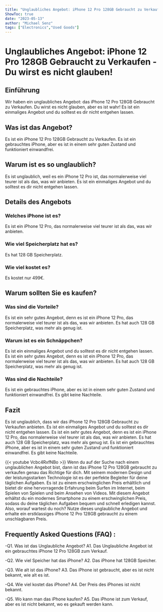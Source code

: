 ```yaml
---
title: "Unglaubliches Angebot: iPhone 12 Pro 128GB Gebraucht zu Verkaufen - Du wirst es nicht glauben!"
ShowToc: true 
date: "2023-05-13"
author: "Michael Senz" 
tags: ["Electronics","Used Goods"]
---
```

# Unglaubliches Angebot: iPhone 12 Pro 128GB Gebraucht zu Verkaufen - Du wirst es nicht glauben!

## Einführung

Wir haben ein unglaubliches Angebot: das iPhone 12 Pro 128GB Gebraucht zu Verkaufen. Du wirst es nicht glauben, aber es ist wahr! Es ist ein einmaliges Angebot und du solltest es dir nicht entgehen lassen. 

## Was ist das Angebot?

Es ist ein iPhone 12 Pro 128GB Gebraucht zu Verkaufen. Es ist ein gebrauchtes iPhone, aber es ist in einem sehr guten Zustand und funktioniert einwandfrei. 

## Warum ist es so unglaublich?

Es ist unglaublich, weil es ein iPhone 12 Pro ist, das normalerweise viel teurer ist als das, was wir anbieten. Es ist ein einmaliges Angebot und du solltest es dir nicht entgehen lassen. 

## Details des Angebots

### Welches iPhone ist es?

Es ist ein iPhone 12 Pro, das normalerweise viel teurer ist als das, was wir anbieten. 

### Wie viel Speicherplatz hat es?

Es hat 128 GB Speicherplatz. 

### Wie viel kostet es?

Es kostet nur 499€. 

## Warum sollten Sie es kaufen?

### Was sind die Vorteile?

Es ist ein sehr gutes Angebot, denn es ist ein iPhone 12 Pro, das normalerweise viel teurer ist als das, was wir anbieten. Es hat auch 128 GB Speicherplatz, was mehr als genug ist. 

### Warum ist es ein Schnäppchen?

Es ist ein einmaliges Angebot und du solltest es dir nicht entgehen lassen. Es ist ein sehr gutes Angebot, denn es ist ein iPhone 12 Pro, das normalerweise viel teurer ist als das, was wir anbieten. Es hat auch 128 GB Speicherplatz, was mehr als genug ist. 

### Was sind die Nachteile?

Es ist ein gebrauchtes iPhone, aber es ist in einem sehr guten Zustand und funktioniert einwandfrei. Es gibt keine Nachteile. 

## Fazit

Es ist unglaublich, dass wir das iPhone 12 Pro 128GB Gebraucht zu Verkaufen anbieten. Es ist ein einmaliges Angebot und du solltest es dir nicht entgehen lassen. Es ist ein sehr gutes Angebot, denn es ist ein iPhone 12 Pro, das normalerweise viel teurer ist als das, was wir anbieten. Es hat auch 128 GB Speicherplatz, was mehr als genug ist. Es ist ein gebrauchtes iPhone, aber es ist in einem sehr guten Zustand und funktioniert einwandfrei. Es gibt keine Nachteile.

{{< youtube Vcbc4RxfNBo >}} 
Wenn du auf der Suche nach einem unglaublichen Angebot bist, dann ist das iPhone 12 Pro 128GB gebraucht zu verkaufen genau das Richtige für dich. Mit seinem modernen Design und der leistungsstarken Technologie ist es der perfekte Begleiter für deine täglichen Aufgaben. Es ist zu einem erschwinglichen Preis erhältlich und bietet dir eine hervorragende Erfahrung beim Surfen im Internet, beim Spielen von Spielen und beim Ansehen von Videos. Mit diesem Angebot erhältst du ein modernes Smartphone zu einem erschwinglichen Preis, sodass du deine täglichen Aufgaben bequem und schnell erledigen kannst. Also, worauf wartest du noch? Nutze dieses unglaubliche Angebot und erhalte ein erstklassiges iPhone 12 Pro 128GB gebraucht zu einem unschlagbaren Preis.

## Frequently Asked Questions (FAQ) :
-Q1. Was ist das Unglaubliche Angebot? 
A1. Das Unglaubliche Angebot ist ein gebrauchtes iPhone 12 Pro 128GB zum Verkauf.

-Q2. Wie viel Speicher hat das iPhone? 
A2. Das iPhone hat 128GB Speicher.

-Q3. Wie alt ist das iPhone? 
A3. Das iPhone ist gebraucht, aber es ist nicht bekannt, wie alt es ist.

-Q4. Wie viel kostet das iPhone? 
A4. Der Preis des iPhones ist nicht bekannt.

-Q5. Wo kann man das iPhone kaufen? 
A5. Das iPhone ist zum Verkauf, aber es ist nicht bekannt, wo es gekauft werden kann.


